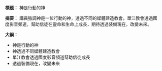 **標題：** 神是行動的神

**摘要：**
講員強調神是一位行動的神，透過不同的媒體建造教會。單江教會透過國度影音頻道，幫助信徒在靈命和生命上成長，期待透過裝備現在，改變未來。

**大綱：**

* 神是行動的神
* 神透過不同媒體建造教會
* 單江教會透過國度影音頻道幫助信徒成長
* 透過裝備現在，改變未來